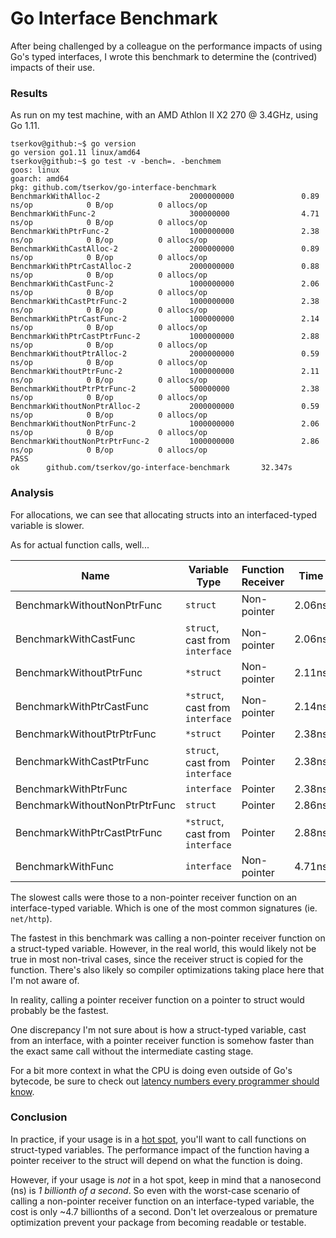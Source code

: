 # Go Interface Benchmark
After being challenged by a colleague on the performance impacts of using Go's typed interfaces, I wrote this benchmark to determine the (contrived) impacts of their use.

### Results
As run on my test machine, with an AMD Athlon II X2 270 @ 3.4GHz, using Go 1.11.
```
tserkov@github:~$ go version
go version go1.11 linux/amd64
tserkov@github:~$ go test -v -bench=. -benchmem
goos: linux
goarch: amd64
pkg: github.com/tserkov/go-interface-benchmark
BenchmarkWithAlloc-2                    2000000000               0.89 ns/op            0 B/op          0 allocs/op
BenchmarkWithFunc-2                     300000000                4.71 ns/op            0 B/op          0 allocs/op
BenchmarkWithPtrFunc-2                  1000000000               2.38 ns/op            0 B/op          0 allocs/op
BenchmarkWithCastAlloc-2                2000000000               0.89 ns/op            0 B/op          0 allocs/op
BenchmarkWithPtrCastAlloc-2             2000000000               0.88 ns/op            0 B/op          0 allocs/op
BenchmarkWithCastFunc-2                 1000000000               2.06 ns/op            0 B/op          0 allocs/op
BenchmarkWithCastPtrFunc-2              1000000000               2.38 ns/op            0 B/op          0 allocs/op
BenchmarkWithPtrCastFunc-2              1000000000               2.14 ns/op            0 B/op          0 allocs/op
BenchmarkWithPtrCastPtrFunc-2           1000000000               2.88 ns/op            0 B/op          0 allocs/op
BenchmarkWithoutPtrAlloc-2              2000000000               0.59 ns/op            0 B/op          0 allocs/op
BenchmarkWithoutPtrFunc-2               1000000000               2.11 ns/op            0 B/op          0 allocs/op
BenchmarkWithoutPtrPtrFunc-2            500000000                2.38 ns/op            0 B/op          0 allocs/op
BenchmarkWithoutNonPtrAlloc-2           2000000000               0.59 ns/op            0 B/op          0 allocs/op
BenchmarkWithoutNonPtrFunc-2            1000000000               2.06 ns/op            0 B/op          0 allocs/op
BenchmarkWithoutNonPtrPtrFunc-2         1000000000               2.86 ns/op            0 B/op          0 allocs/op
PASS
ok      github.com/tserkov/go-interface-benchmark       32.347s
```

### Analysis
For allocations, we can see that allocating structs into an interfaced-typed variable is slower.

As for actual function calls, well...

| Name | Variable Type | Function Receiver | Time |
| - | - | - | - |
| BenchmarkWithoutNonPtrFunc | `struct` | Non-pointer | 2.06ns |
| BenchmarkWithCastFunc | `struct`, cast from `interface` | Non-pointer | 2.06ns |
| BenchmarkWithoutPtrFunc | `*struct` | Non-pointer | 2.11ns |
| BenchmarkWithPtrCastFunc | `*struct`, cast from `interface` | Non-pointer | 2.14ns |
| BenchmarkWithoutPtrPtrFunc | `*struct` | Pointer | 2.38ns |
| BenchmarkWithCastPtrFunc | `struct`, cast from `interface` | Pointer | 2.38ns |
| BenchmarkWithPtrFunc | `interface` | Pointer | 2.38ns |
| BenchmarkWithoutNonPtrPtrFunc | `struct` | Pointer | 2.86ns |
| BenchmarkWithPtrCastPtrFunc | `*struct`, cast from `interface` | Pointer | 2.88ns |
| BenchmarkWithFunc | `interface` | Non-pointer | 4.71ns |

The slowest calls were those to a non-pointer receiver function on an interface-typed variable. Which is one of the most common signatures (ie. `net/http`).

The fastest in this benchmark was calling a non-pointer receiver function on a struct-typed variable.  However, in the real world, this would likely not be true in most non-trival cases, since the receiver struct is copied for the function.  There's also likely so compiler optimizations taking place here that I'm not aware of.

In reality, calling a pointer receiver function on a pointer to struct would probably be the fastest.

One discrepancy I'm not sure about is how a struct-typed variable, cast from an interface, with a pointer receiver function is somehow faster than the exact same call without the intermediate casting stage.

For a bit more context in what the CPU is doing even outside of Go's bytecode, be sure to check out [latency numbers every programmer should know](https://gist.github.com/jboner/2841832).

### Conclusion
In practice, if your usage is in a [hot spot](https://en.wikipedia.org/wiki/Hot_spot_(computer_programming)), you'll want to call functions on struct-typed variables. The performance impact of the function having a pointer receiver to the struct will depend on what the function is doing.

However, if your usage is _not_ in a hot spot, keep in mind that a nanosecond (ns) is _1 billionth of a second_. So even with the worst-case scenario of calling a non-pointer receiver function on an interface-typed variable, the cost is only ~4.7 billionths of a second. Don't let overzealous or premature optimization prevent your package from becoming readable or testable.
